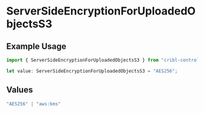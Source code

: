 # ServerSideEncryptionForUploadedObjectsS3

## Example Usage

```typescript
import { ServerSideEncryptionForUploadedObjectsS3 } from "cribl-control-plane/models/operations";

let value: ServerSideEncryptionForUploadedObjectsS3 = "AES256";
```

## Values

```typescript
"AES256" | "aws:kms"
```